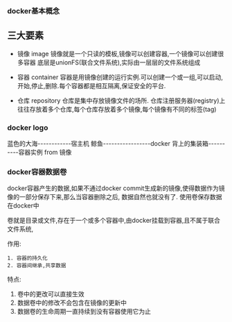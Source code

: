 ### docker基本概念

## 三大要素
* 镜像 image
镜像就是一个只读的模板,镜像可以创建容器,一个镜像可以创建很多容器
底层是unionFS(联合文件系统),实际由一层层的文件系统组成

* 容器 container
容器是用镜像创建的运行实例.可以创建一个或一组,可以启动,开始,停止,删除.每个容器都是相互隔离,保证安全的平台.


* 仓库 repository
仓库是集中存放镜像文件的场所.
仓库注册服务器(registry)上往往存放着多个仓库,每个仓库存放着多个镜像,每个镜像有不同的标签(tag)



### docker logo
蓝色的大海------------宿主机
鲸鱼-----------------docker
背上的集装箱----------容器实例       from  镜像




### docker容器数据卷
docker容器产生的数据,如果不通过docker commit生成新的镜像,使得数据作为镜像的一部分保存下来,那么当容器删除之后,
数据自然也就没有了.
使用卷保存数据在docker中

卷就是目录或文件,存在于一个或多个容器中,由docker挂载到容器,且不属于联合文件系统,

作用:
```
1. 容器的持久化
2. 容器间继承,共享数据
```

特点:
1. 卷中的更改可以直接生效
2. 数据卷中的修改不会包含在镜像的更新中
3. 数据卷的生命周期一直持续到没有容器使用它为止